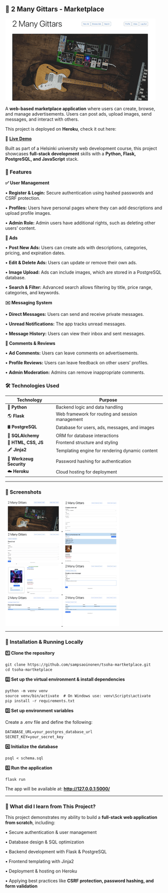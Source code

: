 ## 🛒 2 Many Gittars - Marketplace

![Animated gif](./screenshots/animated.gif) 


A  **web-based marketplace application**  where users can create, browse, and manage advertisements. Users can post ads, upload images, send messages, and interact with others.

  

This project is deployed on  **Heroku**, check it out here:

🔗  [**Live Demo**](https://tsoha-2manygittars-332c1b1f9ef8.herokuapp.com/)

  

Built as part of a Helsinki university web development course, this project showcases  **full-stack development**  skills with a  **Python, Flask, PostgreSQL, and JavaScript**  stack.

### 🚀 Features

  

**✅ User Management**

•  **Register & Login:**  Secure authentication using hashed passwords and CSRF protection.

•  **Profiles:**  Users have personal pages where they can add descriptions and upload profile images.

•  **Admin Role:**  Admin users have additional rights, such as deleting other users’ content.

  

**📢 Ads**

•  **Post New Ads:**  Users can create ads with descriptions, categories, pricing, and expiration dates.

•  **Edit & Delete Ads:**  Users can update or remove their own ads.

•  **Image Upload:**  Ads can include images, which are stored in a PostgreSQL database.

•  **Search & Filter:**  Advanced search allows filtering by title, price range, categories, and keywords.

  

**✉️ Messaging System**

•  **Direct Messages:**  Users can send and receive private messages.

•  **Unread Notifications:**  The app tracks unread messages.

•  **Message History:**  Users can view their inbox and sent messages.

  

**💬 Comments & Reviews**

•  **Ad Comments:**  Users can leave comments on advertisements.

•  **Profile Reviews:**  Users can leave feedback on other users’ profiles.

•  **Admin Moderation:**  Admins can remove inappropriate comments.



### 🛠️ Technologies Used

| **Technology**       | **Purpose**                                         |
|----------------------|-----------------------------------------------------|
| 🐍 **Python**        | Backend logic and data handling                    |
| 🌎 **Flask**         | Web framework for routing and session management   |
| 🛢️ **PostgreSQL**    | Database for users, ads, messages, and images      |
| 🔗 **SQLAlchemy**    | ORM for database interactions                      |
| 🎨 **HTML, CSS, JS** | Frontend structure and styling                     |
| 🖋️ **Jinja2**        | Templating engine for rendering dynamic content    |
| 🔐 **Werkzeug Security** | Password hashing for authentication          |
| ☁️ **Heroku**        | Cloud hosting for deployment                       |

---

### 📸 Screenshots

<a href="./screenshots/1.jpg">
    <img src="./screenshots/1.jpg" width="180" height="98">
</a>
<a href="./screenshots/2.jpg">
    <img src="./screenshots/2.jpg" width="180" height="98">
</a>
<a href="./screenshots/3.jpg">
    <img src="./screenshots/3.jpg" width="180" height="98">
</a>
<a href="./screenshots/4.jpg">
    <img src="./screenshots/4.jpg" width="180" height="98">
</a>
<a href="./screenshots/5.jpg">
    <img src="./screenshots/5.jpg" width="180" height="98">
</a>
<a href="./screenshots/6.jpg">
    <img src="./screenshots/6.jpg" width="180" height="98">
</a>
<a href="./screenshots/7.jpg">
    <img src="./screenshots/7.jpg" width="180" height="98">
</a>
<a href="./screenshots/8.jpg">
    <img src="./screenshots/8.jpg" width="180" height="98">
</a>

---

  

### 🔧 Installation & Running Locally

  

**1️⃣ Clone the repository**

```
git clone https://github.com/sampsaoinonen/tsoha-martketplace.git
cd tsoha-martketplace
```

**2️⃣ Set up the virtual environment & install dependencies**

```
python -m venv venv
source venv/bin/activate  # On Windows use: venv\Scripts\activate
pip install -r requirements.txt
```

**3️⃣ Set up environment variables**

  

Create a  .env  file and define the following:

```
DATABASE_URL=your_postgres_database_url
SECRET_KEY=your_secret_key
```

**4️⃣ Initialize the database**

```
psql < schema.sql
```

**5️⃣ Run the application**

```
flask run
```

The app will be available at:  **http://127.0.0.1:5000/**

----


### 🎯 What did I learn from This Project?

  

This project demonstrates my ability to build a  **full-stack web application from scratch**, including:

•  Secure authentication & user management

•  Database design & SQL optimization

•  Backend development with Flask & PostgreSQL

•  Frontend templating with Jinja2

•  Deployment & hosting on Heroku

•  Applying best practices like **CSRF protection, password hashing, and form validation**
